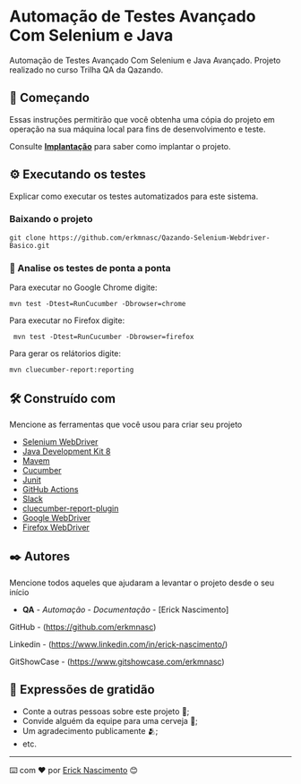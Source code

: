 # Automação de Testes Avançado Com Selenium e Java

Automação de Testes Avançado Com Selenium e Java Avançado. Projeto realizado no curso Trilha QA da Qazando.

## 🚀 Começando

Essas instruções permitirão que você obtenha uma cópia do projeto em operação na sua máquina local para fins de desenvolvimento e teste.

Consulte **[Implantação](#-implanta%C3%A7%C3%A3o)** para saber como implantar o projeto.

## ⚙️ Executando os testes

Explicar como executar os testes automatizados para este sistema.

### Baixando o projeto

```
git clone https://github.com/erkmnasc/Qazando-Selenium-Webdriver-Basico.git
```

### 🔩 Analise os testes de ponta a ponta

Para executar no Google Chrome digite:

```
mvn test -Dtest=RunCucumber -Dbrowser=chrome
```

Para executar no Firefox digite:

```
 mvn test -Dtest=RunCucumber -Dbrowser=firefox
```

Para gerar os relátorios digite:

```
mvn cluecumber-report:reporting
```

## 🛠️ Construído com

Mencione as ferramentas que você usou para criar seu projeto

* [Selenium WebDriver](https://www.selenium.dev/documentation/webdriver/)
* [Java Development Kit 8](https://www.oracle.com/br/java/technologies/javase-jdk8-doc-downloads.html)
* [Mavem](https://maven.apache.org/)
* [Cucumber](https://cucumber.io/)
* [Junit](https://junit.org/junit5/)
* [GitHub Actions](https://github.com/features/actions)
* [Slack](https://slack.com/)
* [cluecumber-report-plugin](https://github.com/trivago/cluecumber)
* [Google WebDriver](https://chromedriver.chromium.org/downloads)
* [Firefox WebDriver](https://github.com/mozilla/geckodriver)

## ✒️ Autores

Mencione todos aqueles que ajudaram a levantar o projeto desde o seu início

* **QA** - *Automação* - *Documentação* - [Erick Nascimento]

GitHub - (https://github.com/erkmnasc)

Linkedin - (https://www.linkedin.com/in/erick-nascimento/)

GitShowCase - (https://www.gitshowcase.com/erkmnasc)

## 🎁 Expressões de gratidão

* Conte a outras pessoas sobre este projeto 📢;
* Convide alguém da equipe para uma cerveja 🍺;
* Um agradecimento publicamente 🫂;
* etc.

---
⌨️ com ❤️ por [Erick Nascimento](https://github.com/erkmnasc) 😊
